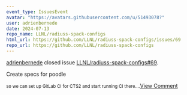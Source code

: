 ```yaml
---
event_type: IssuesEvent
avatar: "https://avatars.githubusercontent.com/u/51493078?"
user: adrienbernede
date: 2024-07-13
repo_name: LLNL/radiuss-spack-configs
html_url: https://github.com/LLNL/radiuss-spack-configs/issues/69
repo_url: https://github.com/LLNL/radiuss-spack-configs
---
```


<a href='https://github.com/adrienbernede' target='_blank'>adrienbernede</a> closed issue <a href='https://github.com/LLNL/radiuss-spack-configs/issues/69' target='_blank'>LLNL/radiuss-spack-configs#69</a>.

<p>Create specs for poodle</p><small>so we can set up GitLab CI for CTS2 and start running CI there....</small><a href='https://github.com/LLNL/radiuss-spack-configs/issues/69' target='_blank'>View Comment</a>